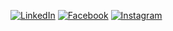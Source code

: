 [![LinkedIn](https://img.shields.io/badge/LinkedIn-0A66C2?style=for-the-badge&logo=linkedin&logoColor=white)](https://www.linkedin.com/in/eslam-ashraf-4a74a2249)
[![Facebook](https://img.shields.io/badge/Facebook-1877F2?style=for-the-badge&logo=facebook&logoColor=white)](https://www.facebook.com/share/1A7uS7WYAW/?mibextid=wwXIfr)
[![Instagram](https://img.shields.io/badge/Instagram-E4405F?style=for-the-badge&logo=instagram&logoColor=white)](https://www.instagram.com/eslamashraf2535)
